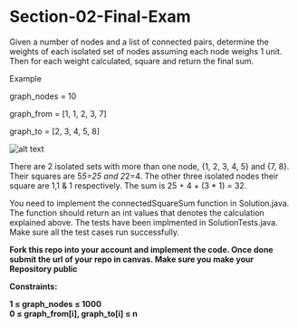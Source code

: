 # Section-02-Final-Exam

Given a number of nodes and a list of connected pairs, determine the weights of each isolated set of nodes assuming each node weighs 1 unit. Then for each weight calculated, square and return the final sum.

 

Example

graph_nodes = 10

graph_from = [1, 1, 2, 3, 7]

graph_to = [2, 3, 4, 5, 8]

 ![alt text](https://github.com/INFO6205-Fall2021/Section-02-Final-Exam/blob/main/img.svg)

 

There are 2 isolated sets with more than one node, {1, 2, 3, 4, 5} and {7, 8}. Their squares are 5*5=25 and 2*2=4.  The other three isolated nodes their square are 1,1 & 1 respectively.   The sum is 25 + 4 + (3 * 1) = 32.

You need to implement the connectedSquareSum function in Solution.java. The function should return an int values that denotes the calculation explained above. The tests have been implmented in SolutionTests.java. Make sure all the test cases run successfully.

<b>Fork this repo into your account and implement the code. Once done submit the url of your repo in canvas. Make sure you make your Repository public<b>

 

Constraints:

1 ≤ graph_nodes ≤ 1000<br>
0 ≤ graph_from[i], graph_to[i] ≤ n
